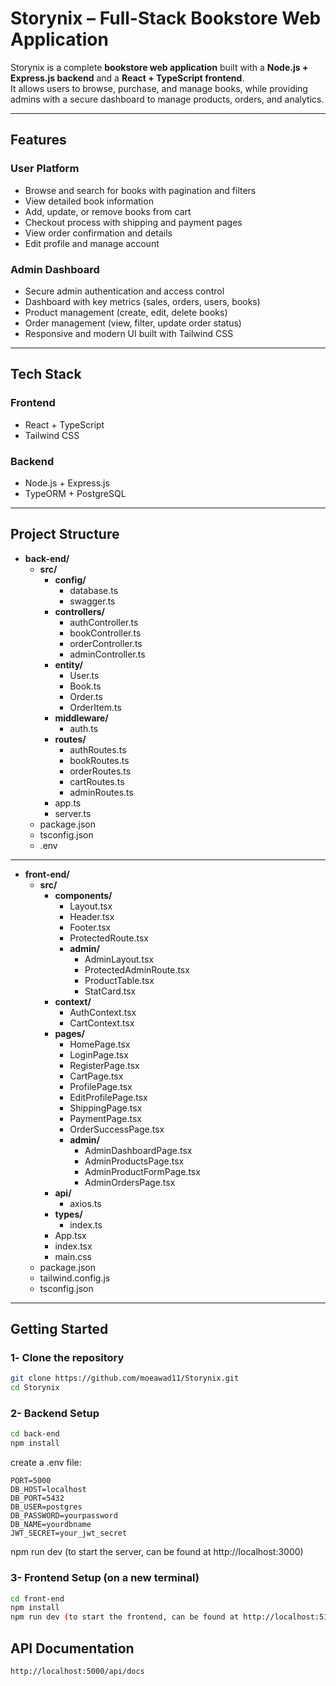 # Storynix – Full-Stack Bookstore Web Application

Storynix is a complete **bookstore web application** built with a **Node.js + Express.js backend** and a **React + TypeScript frontend**.  
It allows users to browse, purchase, and manage books, while providing admins with a secure dashboard to manage products, orders, and analytics.

---

## Features

### User Platform

- Browse and search for books with pagination and filters
- View detailed book information
- Add, update, or remove books from cart
- Checkout process with shipping and payment pages
- View order confirmation and details
- Edit profile and manage account

### Admin Dashboard

- Secure admin authentication and access control
- Dashboard with key metrics (sales, orders, users, books)
- Product management (create, edit, delete books)
- Order management (view, filter, update order status)
- Responsive and modern UI built with Tailwind CSS

---

## Tech Stack

### **Frontend**

- React + TypeScript
- Tailwind CSS

### **Backend**

- Node.js + Express.js
- TypeORM + PostgreSQL

---

## Project Structure

- **back-end/**
  - **src/**
    - **config/**
      - database.ts
      - swagger.ts
    - **controllers/**
      - authController.ts
      - bookController.ts
      - orderController.ts
      - adminController.ts
    - **entity/**
      - User.ts
      - Book.ts
      - Order.ts
      - OrderItem.ts
    - **middleware/**
      - auth.ts
    - **routes/**
      - authRoutes.ts
      - bookRoutes.ts
      - orderRoutes.ts
      - cartRoutes.ts
      - adminRoutes.ts
    - app.ts
    - server.ts
  - package.json
  - tsconfig.json
  - .env

---

- **front-end/**
  - **src/**
    - **components/**
      - Layout.tsx
      - Header.tsx
      - Footer.tsx
      - ProtectedRoute.tsx
      - **admin/**
        - AdminLayout.tsx
        - ProtectedAdminRoute.tsx
        - ProductTable.tsx
        - StatCard.tsx
    - **context/**
      - AuthContext.tsx
      - CartContext.tsx
    - **pages/**
      - HomePage.tsx
      - LoginPage.tsx
      - RegisterPage.tsx
      - CartPage.tsx
      - ProfilePage.tsx
      - EditProfilePage.tsx
      - ShippingPage.tsx
      - PaymentPage.tsx
      - OrderSuccessPage.tsx
      - **admin/**
        - AdminDashboardPage.tsx
        - AdminProductsPage.tsx
        - AdminProductFormPage.tsx
        - AdminOrdersPage.tsx
    - **api/**
      - axios.ts
    - **types/**
      - index.ts
    - App.tsx
    - index.tsx
    - main.css
  - package.json
  - tailwind.config.js
  - tsconfig.json

---

## Getting Started

### 1️- Clone the repository

```bash
git clone https://github.com/moeawad11/Storynix.git
cd Storynix
```

### 2- Backend Setup

```bash
cd back-end
npm install
```

create a .env file:

```env
PORT=5000
DB_HOST=localhost
DB_PORT=5432
DB_USER=postgres
DB_PASSWORD=yourpassword
DB_NAME=yourdbname
JWT_SECRET=your_jwt_secret
```

npm run dev (to start the server, can be found at http://localhost:3000)

### 3- Frontend Setup (on a new terminal)

```bash
cd front-end
npm install
npm run dev (to start the frontend, can be found at http://localhost:5173)
```

## API Documentation

`http://localhost:5000/api/docs`
